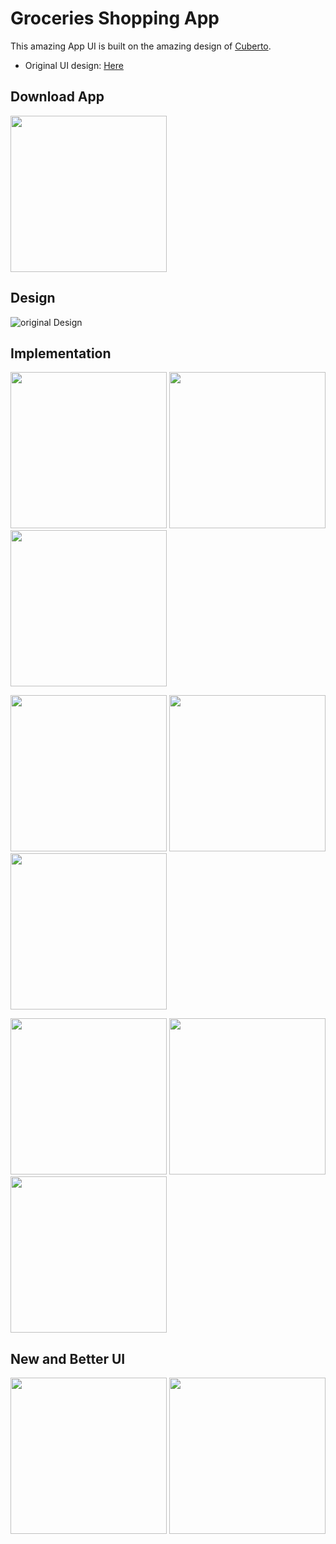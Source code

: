 # Groceries Shopping App

This amazing App UI is built on the amazing design of [Cuberto](https://dribbble.com/cuberto "Cuberto").


- Original UI design: [Here](https://dribbble.com/shots/6120171-Groceries-Shopping-App-Interaction "Original Design URL")
 

## Download App
<a href="https://github.com/AhmedAbouelkher/groceries-shopping-flutter-app/releases/download/1.0.1/Groceries.Shopping.apk"><img src="https://playerzon.com/asset/download.png" width="250"></img></a>

## Design
<!-- original_design.gif -->
![original Design](https://github.com/AhmedAbouelkher/groceries-shopping-flutter-app/blob/master/screenshots/original_design.gif "Design")

## Implementation

<img src="screenshots/screenshot_6.png" width="250"> <img src="screenshots/screenshot_1.png" width="250">  <img src="screenshots/screenshot_2.png" width="250">  

<img src="screenshots/screenshot_5.png" width="250">   <img src="screenshots/screenshot_4.png" width="250">    <img src="screenshots/screenshot_3.png" width="250">

<img src="screenshots/screenshot_7.png" width="250">   <img src="screenshots/screenshot_9.png" width="250"> <img src="screenshots/screenshot_8.png" width="250">

## New and Better UI
<img src="screenshots/screenshot10_new.png" width="250"> <img src="screenshots/screenshot11_new.png" width="250">
